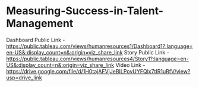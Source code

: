 # Measuring-Success-in-Talent-Management


Dashboard Public Link - https://public.tableau.com/views/humanresources1/Dashboard1?:language=en-US&:display_count=n&:origin=viz_share_link
Story Public Link - https://public.tableau.com/views/humanresources4/Story1?:language=en-US&:display_count=n&:origin=viz_share_link
Video Link - https://drive.google.com/file/d/1H0tajAFVjJeBILPovUYFQlx7tIR1uRfV/view?usp=drive_link
